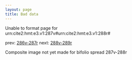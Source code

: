 ```yaml
---
layout: page
title: Bad data
---
```


Unable to format page for urn:cite2:hmt:e3.v1:287v#urn:cite2:hmt:e3.v1:288r#

prev: [286v-287r](../286v-287r/) next: [288v-289r](../288v-289r/)

Composite image not yet made for bifolio spread 287v-288r

